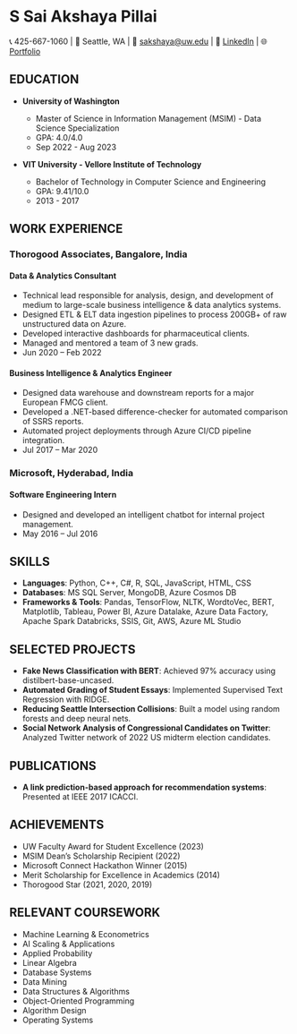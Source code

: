 
# S Sai Akshaya Pillai

📞 425-667-1060 | 🌆 Seattle, WA | 📧 sakshaya@uw.edu | 💼 [LinkedIn](linkedin.com/in/saiakshaya-s) | 🌐 [Portfolio](saiakshaya-s.github.io)

## EDUCATION
- **University of Washington**
  - Master of Science in Information Management (MSIM) - Data Science Specialization
  - GPA: 4.0/4.0
  - Sep 2022 - Aug 2023

- **VIT University - Vellore Institute of Technology**
  - Bachelor of Technology in Computer Science and Engineering
  - GPA: 9.41/10.0
  - 2013 - 2017

## WORK EXPERIENCE
### Thorogood Associates, Bangalore, India
#### Data & Analytics Consultant
- Technical lead responsible for analysis, design, and development of medium to large-scale business intelligence & data analytics systems.
- Designed ETL & ELT data ingestion pipelines to process 200GB+ of raw unstructured data on Azure.
- Developed interactive dashboards for pharmaceutical clients.
- Managed and mentored a team of 3 new grads.
- Jun 2020 – Feb 2022

#### Business Intelligence & Analytics Engineer
- Designed data warehouse and downstream reports for a major European FMCG client.
- Developed a .NET-based difference-checker for automated comparison of SSRS reports.
- Automated project deployments through Azure CI/CD pipeline integration.
- Jul 2017 – Mar 2020

### Microsoft, Hyderabad, India
#### Software Engineering Intern
- Designed and developed an intelligent chatbot for internal project management.
- May 2016 – Jul 2016

## SKILLS
- **Languages**: Python, C++, C#, R, SQL, JavaScript, HTML, CSS
- **Databases**: MS SQL Server, MongoDB, Azure Cosmos DB
- **Frameworks & Tools**: Pandas, TensorFlow, NLTK, WordtoVec, BERT, Matplotlib, Tableau, Power BI, Azure Datalake, Azure Data Factory, Apache Spark Databricks, SSIS, Git, AWS, Azure ML Studio

## SELECTED PROJECTS
- **Fake News Classification with BERT**: Achieved 97% accuracy using distilbert-base-uncased.
- **Automated Grading of Student Essays**: Implemented Supervised Text Regression with RIDGE.
- **Reducing Seattle Intersection Collisions**: Built a model using random forests and deep neural nets.
- **Social Network Analysis of Congressional Candidates on Twitter**: Analyzed Twitter network of 2022 US midterm election candidates.

## PUBLICATIONS
- **A link prediction-based approach for recommendation systems**: Presented at IEEE 2017 ICACCI.

## ACHIEVEMENTS
- UW Faculty Award for Student Excellence (2023)
- MSIM Dean’s Scholarship Recipient (2022)
- Microsoft Connect Hackathon Winner (2015)
- Merit Scholarship for Excellence in Academics (2014)
- Thorogood Star (2021, 2020, 2019)

## RELEVANT COURSEWORK
- Machine Learning & Econometrics
- AI Scaling & Applications
- Applied Probability
- Linear Algebra
- Database Systems
- Data Mining
- Data Structures & Algorithms
- Object-Oriented Programming
- Algorithm Design
- Operating Systems
